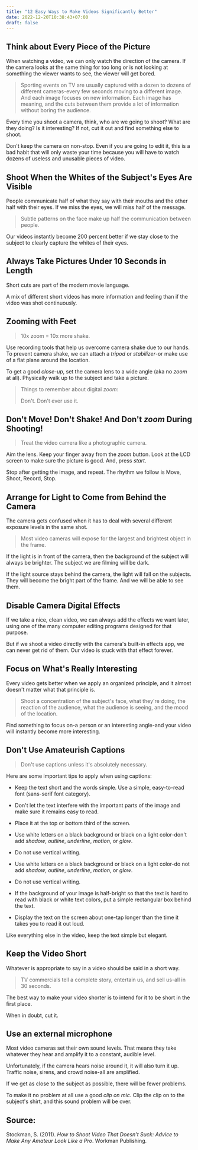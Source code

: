 ```yaml
---
title: "12 Easy Ways to Make Videos Significantly Better"
date: 2022-12-20T10:38:43+07:00
draft: false
---
```


## Think about Every Piece of the Picture

When watching a video, we can only watch the direction of the camera. If the camera looks at the same thing for too long or is not looking at something the viewer wants to see, the viewer will get bored.

> Sporting events on TV are usually captured with a dozen to dozens of different cameras-every few seconds moving to a different image. And each image focuses on new information. Each image has meaning, and the cuts between them provide a lot of information without boring the audience.

Every time you shoot a camera, think, who are we going to shoot? What are they doing? Is it interesting? If not, cut it out and find something else to shoot.

Don't keep the camera on non-stop. Even if you are going to edit it, this is a bad habit that will only waste your time because you will have to watch dozens of useless and unusable pieces of video.

## Shoot When the Whites of the Subject's Eyes Are Visible

People communicate half of what they say with their mouths and the other half with their eyes. If we miss the eyes, we will miss half of the message.

> Subtle patterns on the face make up half the communication between people.

Our videos instantly become 200 percent better if we stay close to the subject to clearly capture the whites of their eyes.

## Always Take Pictures Under 10 Seconds in Length

Short cuts are part of the modern movie language.

A mix of different short videos has more information and feeling than if the video was shot continuously.

## Zooming with Feet

> 10x zoom = 10x more shake.

Use recording tools that help us overcome camera shake due to our hands. To prevent camera shake, we can attach a *tripod* or *stabilizer*-or make use of a flat plane around the location.

To get a good *close-up*, set the camera lens to a wide angle (aka no *zoom* at all). Physically walk up to the subject and take a picture.

> Things to remember about digital *zoom*:
> 
> Don't. Don't ever use it.

## Don't Move! Don't Shake! And Don't *zoom* During Shooting!

> Treat the video camera like a photographic camera. 

Aim the lens. Keep your finger away from the *zoom* button. Look at the LCD screen to make sure the picture is good. And, press *start*.

Stop after getting the image, and repeat. 
The rhythm we follow is Move, Shoot, Record, Stop.

## Arrange for Light to Come from Behind the Camera

The camera gets confused when it has to deal with several different exposure levels in the same shot.

> Most video cameras will expose for the largest and brightest object in the frame.

If the light is in front of the camera, then the background of the subject will always be brighter. The subject we are filming will be dark. 

If the light source stays behind the camera, the light will fall on the subjects. They will become the bright part of the frame. And we will be able to see them.

## Disable Camera Digital Effects

If we take a nice, clean video, we can always add the effects we want later, using one of the many computer editing programs designed for that purpose. 

But if we shoot a video directly with the camera's built-in effects app, we can never get rid of them. Our video is stuck with that effect forever.

## Focus on What's Really Interesting

Every video gets better when we apply an organized principle, and it almost doesn't matter what that principle is. 

> Shoot a concentration of the subject's face, what they're doing, the reaction of the audience, what the audience is seeing, and the mood of the location.

Find something to focus on-a person or an interesting angle-and your video will instantly become more interesting.

## Don't Use Amateurish Captions

> Don't use captions unless it's absolutely necessary.

Here are some important tips to apply when using captions:

- Keep the text short and the words simple. Use a simple, easy-to-read font (sans-serif font category). 

- Don't let the text interfere with the important parts of the image and make sure it remains easy to read. 

- Place it at the top or bottom third of the screen. 

- Use white letters on a black background or black on a light color-don't add *shadow*, *outline*, *underline*, *motion*, or *glow*. 

- Do not use vertical writing. 

- Use white letters on a black background or black on a light color-do not add *shadow*, *outline*, *underline*, *motion*, or *glow*. 

- Do not use vertical writing. 

- If the background of your image is half-bright so that the text is hard to read with black or white text colors, put a simple rectangular box behind the text.
  
- Display the text on the screen about one-tap longer than the time it takes you to read it out loud. 

Like everything else in the video, keep the text simple but elegant.

## Keep the Video Short

Whatever is appropriate to say in a video should be said in a short way. 

> TV commercials tell a complete story, entertain us, and sell us-all in 30 seconds.

The best way to make your video shorter is to intend for it to be short in the first place.

When in doubt, cut it.

## Use an external microphone

Most video cameras set their own sound levels. That means they take whatever they hear and amplify it to a constant, audible level. 

Unfortunately, if the camera hears noise around it, it will also turn it up. Traffic noise, sirens, and crowd noise-all are amplified.

If we get as close to the subject as possible, there will be fewer problems. 

To make it no problem at all use a good *clip on mic*. Clip the clip on to the subject's shirt, and this sound problem will be over.


## Source:

Stockman, S. (2011). *How to Shoot Video That Doesn’t Suck: Advice to Make Any Amateur Look Like a Pro*. Workman Publishing.